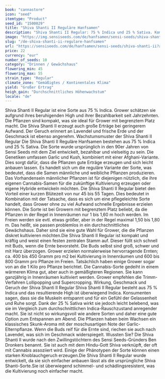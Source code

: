 ```yaml
---
book: "cannastore"
icon: "seed"
itemtype: "Product"
seed_id: "1500029"
title: "Shiva Shanti II Reguläre Hanfsamen"
description: "Shiva Shanti II Regular: 75 % Indica und 25 % Sativa. Kompakte, sehr ertragreiche Pflanze mit bitterem Aroma. High: entspannend/leicht anregend."
image: "https://img.sensiseeds.com/de/hanfsamen/sensi-seeds/shiva-shanti-ii-image.png"
slug: "/de-shiva-shanti-ii-regulare-hanfsamen"
url: "https://sensiseeds.com/de/hanfsamen/sensi-seeds/shiva-shanti-ii?a_aid=cannastore"
price: 22
currency: "eur"
number_of_seeds: 10
category: "Drinnen / Gewächshaus"
flowering_min: 45
flowering_max: 55
strain_type: "Regular"
climate_zone: "Gemäßigtes / Kontinentales Klima"
yield: "Großer Ertrag"
heigh_gain: "Durchschnittliches Höhenwachstum"
locale: "de"
---
```

Shiva Shanti II Regular ist eine Sorte aus 75 % Indica. Grower schätzen sie aufgrund ihres beruhigenden High und ihrer Bezahlbarkeit seit Jahrzehnten. Die Pflanzen sind kompakt, was sie ideal für Grower mit begrenztem Platz macht. Die Shiva Shanti II erzeugt auch große Erträge bei geringerem Aufwand. Der Geruch erinnert an Lavendel und frische Erde und der Geschmack ist ebenso angenehm. Wachstumsmuster der Shiva Shanti II Regular Die Shiva Shanti II Reguläre Hanfsamen bestehen aus 75 % Indica und 25 % Sativa. Die Sorte wurde ursprünglich in den 90er Jahren von Sensi Seeds mit dem Ziel entwickelt, bezahlbar und vielseitig zu sein. Die Genetiken umfassen Garlic und Kush, kombiniert mit einer Afghani-Variante. Dies sorgt dafür, dass die Pflanzen gute Erträge erzeugen und sich leicht anbauen lassen. Es handelt sich um die reguläre Variante der Sorte, was bedeutet, dass die Samen männliche und weibliche Pflanzen produzieren. Das Vorhandensein männlicher Pflanzen ist für diejenigen nützlich, die ihre eigenen Cannabis-Samen für die zukünftige Kultivierung erzeugen oder eigene Hybride entwickeln möchten. Die Shiva Shanti II Regular bietet den Vorteil einer kurzen Blütezeit von nur 45 bis 55 Tagen. Dies bedeutet in Kombination mit der Tatsache, dass es sich um eine pflegeleichte Sorte handelt, dass Grower ohne zu viel Aufwand schnelle Ergebnisse erzielen können. Die Sorte ist bei Growern mit begrenztem Platz beliebt, da die Pflanzen in der Regel in Innenräumen nur 1 bis 1,60 m hoch werden. Im Freien werden sie evtl. etwas größer, aber in der Regel maximal 1,50 bis 1,80 m. Das heißt, sie passen problemlos in ein durchschnittliches Gewächshaus. Daher sind sie eine gute Wahl für Grower, die die Pflanzen diskret kultivieren möchten.Die Shiva Shanti II Regular ist kompakt und kräftig und weist einen festen zentralen Stamm auf. Dieser füllt sich schnell mit Buds, wenn die Ernte bevorsteht. Die Buds selbst sind groß, schwer und mit Harz überzogen. Grower erzielen normalerweise hervorragende Ernten; ca. 400 bis 450 Gramm pro m2 bei Kultivierung in Innenräumen und 600 bis 800 Gramm pro Pflanze im Freien. Tatsächlich haben einige Grower sogar von an die 1 Kilo pro Pflanze berichtet. Die Cannabis-Sorte gedeiht in einem wärmeren Klima gut, aber auch in gemäßigteren Regionen. Sie kann ganzjährig in Innenräumen kultiviert werden. Grower empfehlen die Trimm-Verfahren Lollipopping und Supercropping. Wirkung, Geschmack und Geruch der Shiva Shanti II Regular Shiva Shanti II Regular besteht aus 75 % Indica und das resultierende High ist überwiegend Indica. Konsumenten sagen, dass sie die Muskeln entspannt und für ein Gefühl der Gelassenheit und Ruhe sorgt. Dank der 25 % Sativa wirkt sie jedoch leicht belebend, was sie im Vergleich zum durchschnittlichen Indica-Rauschzustand anregender macht. Sie ist nicht so wirkungsvoll wie andere Sorten und daher eine gute Option zum Entspannen am Abend. Die Pflanzen haben beim Wachsen ein klassisches Skunk-Aroma mit der moschusartigen Note der Garlic-Elternpflanze. Wenn die Buds reif für die Ernte sind, riechen sie auch nach Lavendel, was sich im Geschmack widerspiegelt. Wussten Sie? Die Shiva Shanti II wurde nach den Zwillingstöchtern des Sensi Seeds-Gründers Ben Dronkers benannt. Sie ist auch mit dem Hindu-Gott Shiva verknüpft, der oft mit Cannabis assoziiert wird. Einige der Phänotypen der Sorte können einen starken Knoblauchgeruch erzeugen.Die Shiva Shanti II Regular wurde entwickelt, da sie sich einfacher anbauen lässt als die ursprüngliche Shiva Shanti-Sorte.Sie ist überwiegend schimmel- und schädlingsresistent, was die Kultivierung noch einfacher macht.
